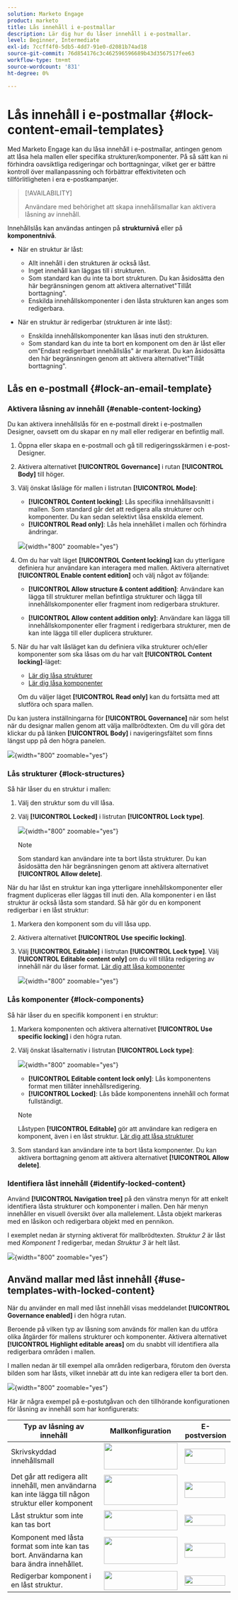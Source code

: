 ```yaml
---
solution: Marketo Engage
product: marketo
title: Lås innehåll i e-postmallar
description: Lär dig hur du låser innehåll i e-postmallar.
level: Beginner, Intermediate
exl-id: 7ccff4f0-5db5-4dd7-91e0-d2081b74ad18
source-git-commit: 76d854176c3c462596596689b43d3567517fee63
workflow-type: tm+mt
source-wordcount: '831'
ht-degree: 0%

---
```


# Lås innehåll i e-postmallar {#lock-content-email-templates}

Med Marketo Engage kan du låsa innehåll i e-postmallar, antingen genom att låsa hela mallen eller specifika strukturer/komponenter. På så sätt kan ni förhindra oavsiktliga redigeringar och borttagningar, vilket ger er bättre kontroll över mallanpassning och förbättrar effektiviteten och tillförlitligheten i era e-postkampanjer.

>[!AVAILABILITY]
>
>Användare med behörighet att skapa innehållsmallar kan aktivera låsning av innehåll.

Innehållslås kan användas antingen på **strukturnivå** eller på **komponentnivå**.

* När en struktur är låst:

   * Allt innehåll i den strukturen är också låst.
   * Inget innehåll kan läggas till i strukturen.
   * Som standard kan du inte ta bort strukturen. Du kan åsidosätta den här begränsningen genom att aktivera alternativet&quot;Tillåt borttagning&quot;.
   * Enskilda innehållskomponenter i den låsta strukturen kan anges som redigerbara.

* När en struktur är redigerbar (strukturen är inte låst):

   * Enskilda innehållskomponenter kan låsas inuti den strukturen.
   * Som standard kan du inte ta bort en komponent om den är låst eller om&quot;Endast redigerbart innehållslås&quot; är markerat. Du kan åsidosätta den här begränsningen genom att aktivera alternativet&quot;Tillåt borttagning&quot;.

## Lås en e-postmall {#lock-an-email-template}

### Aktivera låsning av innehåll {#enable-content-locking}

Du kan aktivera innehållslås för en e-postmall direkt i e-postmallen Designer, oavsett om du skapar en ny mall eller redigerar en befintlig mall.

1. Öppna eller skapa en e-postmall och gå till redigeringsskärmen i e-post-Designer.

1. Aktivera alternativet **[!UICONTROL Governance]** i rutan **[!UICONTROL Body]** till höger.

1. Välj önskat låsläge för mallen i listrutan **[!UICONTROL Mode]**:

   * **[!UICONTROL Content locking]**: Lås specifika innehållsavsnitt i mallen. Som standard går det att redigera alla strukturer och komponenter. Du kan sedan selektivt låsa enskilda element.
   * **[!UICONTROL Read only]**: Lås hela innehållet i mallen och förhindra ändringar.

   ![](assets/content-locking-1.png){width="800" zoomable="yes"}

1. Om du har valt läget **[!UICONTROL Content locking]** kan du ytterligare definiera hur användare kan interagera med mallen. Aktivera alternativet **[!UICONTROL Enable content edition]** och välj något av följande:

   * **[!UICONTROL Allow structure & content addition]**: Användare kan lägga till strukturer mellan befintliga strukturer och lägga till innehållskomponenter eller fragment inom redigerbara strukturer.

   * **[!UICONTROL Allow content addition only]**: Användare kan lägga till innehållskomponenter eller fragment i redigerbara strukturer, men de kan inte lägga till eller duplicera strukturer.

1. När du har valt låsläget kan du definiera vilka strukturer och/eller komponenter som ska låsas om du har valt **[!UICONTROL Content locking]**-läget:

   * [Lär dig låsa strukturer](#lock-structures)
   * [Lär dig låsa komponenter](#lock-components)

   Om du väljer läget **[!UICONTROL Read only]** kan du fortsätta med att slutföra och spara mallen.

Du kan justera inställningarna för **[!UICONTROL Governance]** när som helst när du designar mallen genom att välja mallbrödtexten. Om du vill göra det klickar du på länken **[!UICONTROL Body]** i navigeringsfältet som finns längst upp på den högra panelen.

![](assets/content-locking-2.png){width="800" zoomable="yes"}

### Lås strukturer {#lock-structures}

Så här låser du en struktur i mallen:

1. Välj den struktur som du vill låsa.

1. Välj **[!UICONTROL Locked]** i listrutan **[!UICONTROL Lock type]**.

   ![](assets/content-locking-3.png){width="800" zoomable="yes"}

   >[!NOTE]
   >
   >Som standard kan användare inte ta bort låsta strukturer. Du kan åsidosätta den här begränsningen genom att aktivera alternativet **[!UICONTROL Allow delete]**.

När du har låst en struktur kan inga ytterligare innehållskomponenter eller fragment dupliceras eller läggas till inuti den. Alla komponenter i en låst struktur är också låsta som standard. Så här gör du en komponent redigerbar i en låst struktur:

1. Markera den komponent som du vill låsa upp.

1. Aktivera alternativet **[!UICONTROL Use specific locking]**.

1. Välj **[!UICONTROL Editable]** i listrutan **[!UICONTROL Lock type]**. Välj **[!UICONTROL Editable content only]** om du vill tillåta redigering av innehåll när du låser format. [Lär dig att låsa komponenter](#lock-components)

   ![](assets/content-locking-4.png){width="800" zoomable="yes"}

### Lås komponenter {#lock-components}

Så här låser du en specifik komponent i en struktur:

1. Markera komponenten och aktivera alternativet **[!UICONTROL Use specific locking]** i den högra rutan.

1. Välj önskat låsalternativ i listrutan **[!UICONTROL Lock type]**:

   ![](assets/content-locking-5.png){width="800" zoomable="yes"}

   * **[!UICONTROL Editable content lock only]**: Lås komponentens format men tillåter innehållsredigering.
   * **[!UICONTROL Locked]**: Lås både komponentens innehåll och format fullständigt.

   >[!NOTE]
   >
   >Låstypen **[!UICONTROL Editable]** gör att användare kan redigera en komponent, även i en låst struktur. [Lär dig att låsa strukturer](#lock-structures)

1. Som standard kan användare inte ta bort låsta komponenter. Du kan aktivera borttagning genom att aktivera alternativet **[!UICONTROL Allow delete]**.

### Identifiera låst innehåll {#identify-locked-content}

Använd **[!UICONTROL Navigation tree]** på den vänstra menyn för att enkelt identifiera låsta strukturer och komponenter i mallen. Den här menyn innehåller en visuell översikt över alla mallelement. Låsta objekt markeras med en låsikon och redigerbara objekt med en pennikon.

I exemplet nedan är styrning aktiverat för mallbrödtexten. *Struktur 2* är låst med *Komponent 1* redigerbar, medan *Struktur 3* är helt låst.

![](assets/content-locking-6.png){width="800" zoomable="yes"}

## Använd mallar med låst innehåll {#use-templates-with-locked-content}

När du använder en mall med låst innehåll visas meddelandet **[!UICONTROL Governance enabled]** i den högra rutan.

Beroende på vilken typ av låsning som används för mallen kan du utföra olika åtgärder för mallens strukturer och komponenter. Aktivera alternativet **[!UICONTROL Highlight editable areas]** om du snabbt vill identifiera alla redigerbara områden i mallen.

I mallen nedan är till exempel alla områden redigerbara, förutom den översta bilden som har låsts, vilket innebär att du inte kan redigera eller ta bort den.

![](assets/content-locking-7.png){width="800" zoomable="yes"}

Här är några exempel på e-postutgåvan och den tillhörande konfigurationen för låsning av innehåll som har konfigurerats:

<table>
<thead>
  <tr>
    <th>Typ av låsning av innehåll</th>
    <th>Mallkonfiguration</th>
    <th>E-postversion</th>
  </tr></thead>
<tbody>
  <tr>
    <td>Skrivskyddad innehållsmall</td>
    <td><img src="assets/locking-sample-read-only-conf.png" width="166" height="60" class="modal-image"></td>
    <td><img src="assets/locking-sample-read-only.png" width="92" height="34" class="modal-image"></td>
  </tr>
  <tr>
    <td>Det går att redigera allt innehåll, men användarna kan inte lägga till någon struktur eller komponent</td>
    <td><img src="assets/locking-sample-no-addition-conf.png" width="166" height="68" class="modal-image"></td>
    <td><img src="assets/locking-sample-no-addition.png" width="92" height="36" class="modal-image"></td>
  </tr>
  <tr>
    <td>Låst struktur som inte kan tas bort</td>
    <td><img src="assets/locking-sample-structure-locked-conf.png" width="166" height="45" class="modal-image"></td>
    <td><img src="assets/locking-sample-structure-locked.png" width="92" height="25" class="modal-image"></td>
  </tr>
  <tr>
    <td>Komponent med låsta format som inte kan tas bort. Användarna kan bara ändra innehållet.</td>
    <td><img src="assets/locking-sample-content-only-conf.png" width="166" height="61" class="modal-image"></td>
    <td><img src="assets/locking-sample-content-only.png" width="92" height="33" class="modal-image"></td>
  </tr>
  <tr>
    <td>Redigerbar komponent i en låst struktur.</td>
    <td><img src="assets/locking-sample-editable-component-conf.png" width="166" height="43" class="modal-image"></td>
    <td><img src="assets/locking-sample-editable-component.png" width="92" height="23" class="modal-image"></td>
  </tr>
</tbody>
</table>

